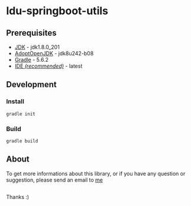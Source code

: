 # ldu-springboot-utils

## Prerequisites

* [JDK](https://www.oracle.com/technetwork/java/javase/downloads/index.html) - jdk1.8.0_201
* [AdoptOpenJDK](https://adoptopenjdk.net/index.html) - jdk8u242-b08
* [Gradle](https://gradle.org/releases/) - 5.6.2
* [IDE *(recommended)*](https://spring.io/tools) - latest

## Development

### Install

```Gradle
gradle init
```

### Build

```Gradle
gradle build
```

## About

To get more informations about this library, or if you have any question or suggestion, please send an email to [me](mailto:lildworks@gmail.com)

## 

Thanks :)
